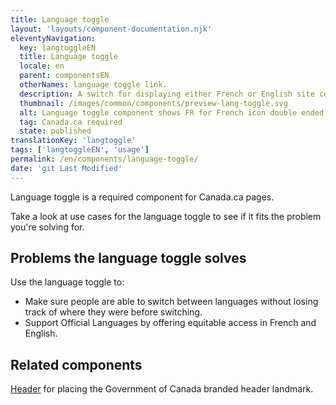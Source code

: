 ```yaml
---
title: Language toggle
layout: 'layouts/component-documentation.njk'
eleventyNavigation:
  key: langtoggleEN
  title: Language toggle
  locale: en
  parent: componentsEN
  otherNames: language toggle link.
  description: A switch for displaying either French or English site content.
  thumbnail: /images/common/components/preview-lang-toggle.svg
  alt: Language toggle component shows FR for French icon double ended arrows to EN for English.
  tag: Canada.ca required
  state: published
translationKey: 'langtoggle'
tags: ['langtoggleEN', 'usage']
permalink: /en/components/language-toggle/
date: 'git Last Modified'
---
```

Language toggle is a required component for Canada.ca pages.

Take a look at use cases for the language toggle to see if it fits the problem you're solving for.

## Problems the language toggle solves

Use the language toggle to:

- Make sure people are able to switch between languages without losing track of where they were before switching.
- Support Official Languages by offering equitable access in French and English.

<article class="bg-full-width bg-primary text-light pt-600 pb-300 my-600">
  <h2 class="mt-0 mb-300">Related components</h2>

<a href="{{ links.header }}" class="link-light">Header</a> for placing the Government of Canada branded header landmark.

</article>
